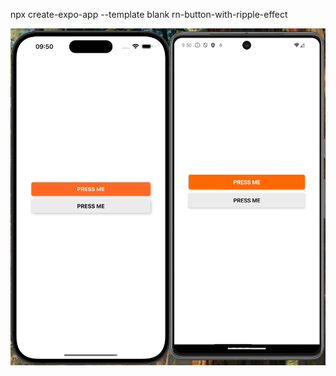 npx create-expo-app --template blank rn-button-with-ripple-effect

![image alt](https://github.com/onurvarsak/rn-button-with-ripple-effect/blob/18bd0a6d69d1a959d941fae87dfd394451c9253e/device-screenshot.png)
